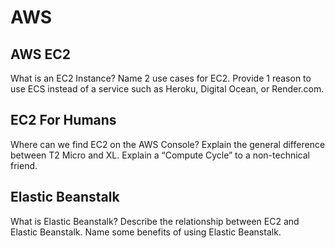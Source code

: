 # AWS

## AWS EC2

What is an EC2 Instance?
Name 2 use cases for EC2.
Provide 1 reason to use ECS instead of a service such as Heroku, Digital Ocean, or Render.com.


## EC2 For Humans

Where can we find EC2 on the AWS Console?
Explain the general difference between T2 Micro and XL.
Explain a “Compute Cycle” to a non-technical friend.


## Elastic Beanstalk

What is Elastic Beanstalk?
Describe the relationship between EC2 and Elastic Beanstalk.
Name some benefits of using Elastic Beanstalk.

